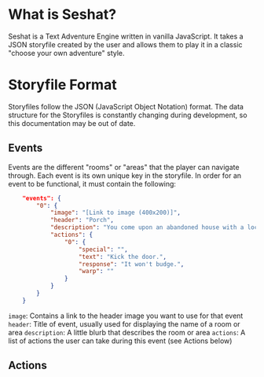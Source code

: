 # What is Seshat?
Seshat is a Text Adventure Engine written in vanilla JavaScript. It takes a JSON storyfile created by the user and allows them to play it in a classic "choose your own adventure" style.

# Storyfile Format
Storyfiles follow the JSON (JavaScript Object Notation) format. The data structure for the Storyfiles is constantly changing during development, so this documentation may be out of date.

## Events
Events are the different "rooms" or "areas" that the player can navigate through. Each event is its own unique key in the storyfile. In order for an event to be functional, it must contain the following:
```JSON
    "events": {
        "0": {
            "image": "[Link to image (400x200)]",
            "header": "Porch",
            "description": "You come upon an abandoned house with a locked front door.",
            "actions": {
                "0": {
                    "special": "",     
                    "text": "Kick the door.",
                    "response": "It won't budge.",
                    "warp": ""
                }
            }
        }
    }
```
```image```: Contains a link to the header image you want to use for that event
```header```: Title of event, usually used for displaying the name of a room or area
```description```: A little blurb that describes the room or area
```actions```: A list of actions the user can take during this event (see Actions below)

## Actions